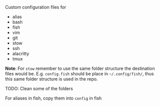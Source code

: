 
Custom configuration files for
- alias
- bash
- fish
- vim
- git
- stow
- ssh
- alacritty
- tmux

**Note**: For `stow` remember to use the same folder structure the destination files would be.
E.g. `config.fish` should be place in `~/.config/fish/`, thus this same folder structure is used in the repo.  

TODO: Clean some of the folders 

For aliases in fish, copy them into `config` in fish

